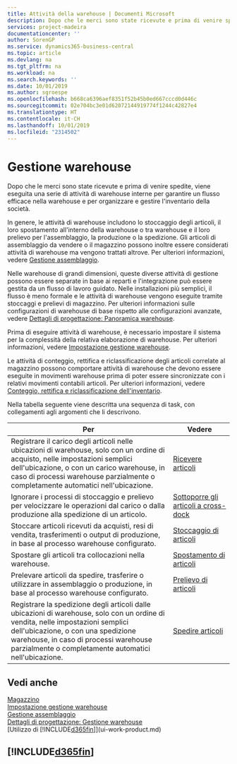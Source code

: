 ```yaml
---
title: Attività della warehouse | Documenti Microsoft
description: Dopo che le merci sono state ricevute e prima di venire spedite, viene eseguita una serie di attività di warehouse interne per garantire un flusso efficace nella warehouse e per organizzare e gestire l'inventario della società.
services: project-madeira
documentationcenter: ''
author: SorenGP
ms.service: dynamics365-business-central
ms.topic: article
ms.devlang: na
ms.tgt_pltfrm: na
ms.workload: na
ms.search.keywords: ''
ms.date: 10/01/2019
ms.author: sgroespe
ms.openlocfilehash: b668ca6396aef8351f52b45b0ed667cccd0d446c
ms.sourcegitcommit: 02e704bc3e01d62072144919774f1244c42827e4
ms.translationtype: HT
ms.contentlocale: it-CH
ms.lasthandoff: 10/01/2019
ms.locfileid: "2314502"
---
```

# <a name="warehouse-management"></a>Gestione warehouse
Dopo che le merci sono state ricevute e prima di venire spedite, viene eseguita una serie di attività di warehouse interne per garantire un flusso efficace nella warehouse e per organizzare e gestire l'inventario della società.

In genere, le attività di warehouse includono lo stoccaggio degli articoli, il loro spostamento all'interno della warehouse o tra warehouse e il loro prelievo per l'assemblaggio, la produzione o la spedizione. Gli articoli di assemblaggio da vendere o il magazzino possono inoltre essere considerati attività di warehouse ma vengono trattati altrove. Per ulteriori informazioni, vedere [Gestione assemblaggio](assembly-assemble-items.md).  

Nelle warehouse di grandi dimensioni, queste diverse attività di gestione possono essere separate in base ai reparti e l'integrazione può essere gestita da un flusso di lavoro guidato. Nelle installazioni più semplici, il flusso è meno formale e le attività di warehouse vengono eseguite tramite stoccaggi e prelievi di magazzino. Per ulteriori informazioni sulle configurazioni di warehouse di base rispetto alle configurazioni avanzate, vedere [Dettagli di progettazione: Panoramica warehouse](design-details-warehouse-overview.md).

Prima di eseguire attività di warehouse, è necessario impostare il sistema per la complessità della relativa elaborazione di warehouse. Per ulteriori informazioni, vedere [Impostazione gestione warehouse](warehouse-setup-warehouse.md).

Le attività di conteggio, rettifica e riclassificazione degli articoli correlate al magazzino possono comportare attività di warehouse che devono essere eseguite in movimenti warehouse prima di poter essere sincronizzate con i relativi movimenti contabili articoli. Per ulteriori informazioni, vedere [Conteggio, rettifica e riclassificazione dell'inventario](inventory-how-count-adjust-reclassify.md).

 Nella tabella seguente viene descritta una sequenza di task, con collegamenti agli argomenti che li descrivono.   

|**Per**|**Vedere**|  
|------------|-------------|  
|Registrare il carico degli articoli nelle ubicazioni di warehouse, solo con un ordine di acquisto, nelle impostazioni semplici dell'ubicazione, o con un carico warehouse, in caso di processi warehouse parzialmente o completamente automatici nell'ubicazione.|[Ricevere articoli](warehouse-how-receive-items.md)|
|Ignorare i processi di stoccaggio e prelievo per velocizzare le operazioni dal carico o dalla produzione alla spedizione di un articolo.|[Sottoporre gli articoli a cross-dock](warehouse-how-to-cross-dock-items.md)|    
|Stoccare articoli ricevuti da acquisti, resi di vendita, trasferimenti o output di produzione, in base al processo warehouse configurato.|[Stoccaggio di articoli](warehouse-put-away-items.md)|
|Spostare gli articoli tra collocazioni nella warehouse.|[Spostamento di articoli](warehouse-move-items.md)|
|Prelevare articoli da spedire, trasferire o utilizzare in assemblaggio o produzione, in base al processo warehouse configurato.|[Prelievo di articoli](warehouse-pick-items.md)|
|Registrare la spedizione degli articoli dalle ubicazioni di warehouse, solo con un ordine di vendita, nelle impostazioni semplici dell'ubicazione, o con una spedizione warehouse, in caso di processi warehouse parzialmente o completamente automatici nell'ubicazione.|[Spedire articoli](warehouse-how-ship-items.md)|  

## <a name="see-also"></a>Vedi anche  
[Magazzino](inventory-manage-inventory.md)  
[Impostazione gestione warehouse](warehouse-setup-warehouse.md)     
[Gestione assemblaggio](assembly-assemble-items.md)    
[Dettagli di progettazione: Gestione warehouse](design-details-warehouse-management.md)  
[Utilizzo di [!INCLUDE[d365fin](includes/d365fin_md.md)]](ui-work-product.md)  

## [!INCLUDE[d365fin](includes/free_trial_md.md)]  
